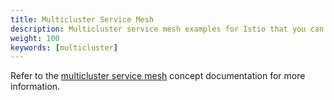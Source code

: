 ```yaml
---
title: Multicluster Service Mesh
description: Multicluster service mesh examples for Istio that you can experiment with.
weight: 100
keywords: [multicluster]
---
```

Refer to the [multicluster service mesh](/docs/setup/deployment-models/) concept documentation
for more information.
